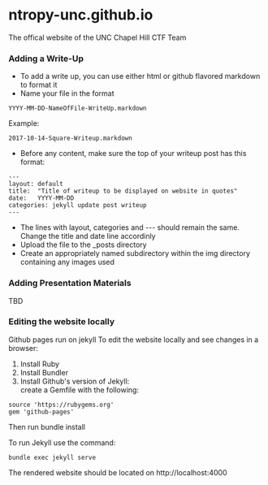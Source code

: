 # ntropy-unc.github.io
The offical website of the UNC Chapel Hill CTF Team


### Adding a Write-Up
* To add a write up, you can use either html or github flavored markdown to format it  
* Name your file in the format
```
YYYY-MM-DD-NameOfFile-WriteUp.markdown
```
Example:
```
2017-10-14-Square-Writeup.markdown
```
* Before any content, make sure the top of your writeup post has this format:
```
---
layout: default
title:  "Title of writeup to be displayed on website in quotes"
date:   YYYY-MM-DD 
categories: jekyll update post writeup
---
```
* The lines with layout, categories and --- should remain the same. Change the title and date line accordinly
* Upload the file to the \_posts directory
* Create an appropriately named subdirectory within the img directory containing any images used




### Adding Presentation Materials
TBD

### Editing the website locally
Github pages run on jekyll
To edit the website locally and see changes in a browser:
1. Install Ruby
2. Install Bundler
3. Install Github's version of Jekyll:  
   create a Gemfile with the following:
```
source 'https://rubygems.org'
gem 'github-pages'
```
   Then run bundle install  

To run Jekyll use the command:
```
bundle exec jekyll serve
```
The rendered website should be located on http://localhost:4000  
